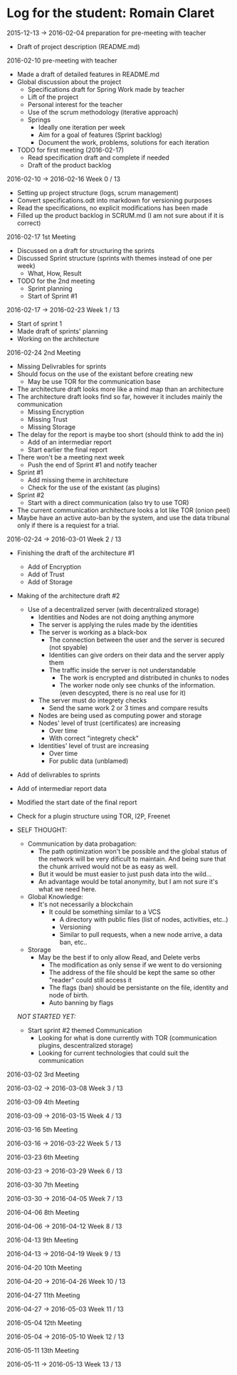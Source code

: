# Log for the student: Romain Claret

2015-12-13 -> 2016-02-04 preparation for pre-meeting with teacher
  - Draft of project description (README.md)

2016-02-10 pre-meeting with teacher
  - Made a draft of detailed features in README.md
  - Global discussion about the project
    - Specifications draft for Spring Work made by teacher
    - Lift of the project
    - Personal interest for the teacher
    - Use of the scrum methodology (iterative approach)
    - Springs
      - Ideally one iteration per week
      - Aim for a goal of features (Sprint backlog)
      - Document the work, problems, solutions for each iteration
  - TODO for first meeting (2016-02-17)
    - Read specification draft and complete if needed
    - Draft of the product backlog

2016-02-10 -> 2016-02-16 Week 0 / 13
  - Setting up project structure (logs, scrum management)
  - Convert specifications.odt into markdown for versioning purposes
  - Read the specifications, no explicit modifications has been made
  - Filled up the product backlog in SCRUM.md (I am not sure about if it is correct)

2016-02-17 1st Meeting
  - Discussed on a draft for structuring the sprints
  - Discussed Sprint structure (sprints with themes instead of one per week)
    - What, How, Result
  - TODO for the 2nd meeting
    - Sprint planning
    - Start of Sprint #1

2016-02-17 -> 2016-02-23 Week 1 / 13
  - Start of sprint 1
  - Made draft of sprints' planning
  - Working on the architecture

2016-02-24 2nd Meeting
  - Missing Delivrables for sprints
  - Should focus on the use of the existant before creating new
    - May be use TOR for the communication base
  - The architecture draft looks more like a mind map than an architecture
  - The architecture draft looks find so far, however it includes mainly the communication
    - Missing Encryption
    - Missing Trust
    - Missing Storage
  - The delay for the report is maybe too short (should think to add the in)
    - Add of an intermediar report
    - Start earlier the final report
  - There won't be a meeting next week
    - Push the end of Sprint #1 and notify teacher
  - Sprint #1
    - Add missing theme in architecture
    - Check for the use of the existant (as plugins)
  - Sprint #2
    - Start with a direct communication (also try to use TOR)
  - The current communication architecture looks a lot like TOR (onion peel)
  - Maybe have an active auto-ban by the system, and use the data tribunal only if there is a requiest for a trial.

2016-02-24 -> 2016-03-01 Week 2 / 13
  - Finishing the draft of the architecture #1
    - Add of Encryption
    - Add of Trust
    - Add of Storage
  - Making of the architecture draft #2
    - Use of a decentralized server (with decentralized storage)
      - Identities and Nodes are not doing anything anymore
      - The server is applying the rules made by the identities
      - The server is working as a black-box
        - The connection between the user and the server is secured (not spyable)
        - Identities can give orders on their data and the server apply them
        - The traffic inside the server is not understandable
          - The work is encrypted and distributed in chunks to nodes
          - The worker node only see chunks of the information. (even descypted, there is no real use for it)
      - The server must do integrety checks
        - Send the same work 2 or 3 times and compare results
      - Nodes are being used as computing power and storage
      - Nodes' level of trust (certificates) are increasing
        - Over time
        - With correct "integrety check"
      - Identities' level of trust are increasing
        - Over time
        - For public data (unblamed)
  - Add of delivrables to sprints
  - Add of intermediar report data
  - Modified the start date of the final report
  - Check for a plugin structure using TOR, I2P, Freenet
  - SELF THOUGHT:
    - Communication by data probagation:
      - The path optimization won't be possible and the global status of the network will be very dificult to maintain. And being sure that the chunk arrived would not be as easy as well.
      - But it would be must easier to just push data into the wild...
      - An advantage would be total anonymity, but I am not sure it's what we need here.
    - Global Knowledge:
      - It's not necessarily a blockchain
        - It could be something similar to a VCS
          - A directory with public files (list of nodes, activities, etc..)
          - Versioning
          - Similar to pull requests, when a new node arrive, a data ban, etc..
    - Storage
      - May be the best if to only allow Read, and Delete verbs
        - The modification as only sense if we went to do versioning
        - The address of the file should be kept the same so other "reader" could still access it
        - The flags (ban) should be persistante on the file, identity and node of birth.
        - Auto banning by flags

    *NOT STARTED YET:*
    - Start sprint #2 themed Communication
      - Looking for what is done currently with TOR (communication plugins, descentralized storage)
      - Looking for current technologies that could suit the communication

2016-03-02 3rd Meeting

2016-03-02 -> 2016-03-08 Week 3 / 13

2016-03-09 4th Meeting

2016-03-09 -> 2016-03-15 Week 4 / 13

2016-03-16 5th Meeting

2016-03-16 -> 2016-03-22 Week 5 / 13

2016-03-23 6th Meeting

2016-03-23 -> 2016-03-29 Week 6 / 13

2016-03-30 7th Meeting

2016-03-30 -> 2016-04-05 Week 7 / 13

2016-04-06 8th Meeting

2016-04-06 -> 2016-04-12 Week 8 / 13

2016-04-13 9th Meeting

2016-04-13 -> 2016-04-19 Week 9 / 13

2016-04-20 10th Meeting

2016-04-20 -> 2016-04-26 Week 10 / 13

2016-04-27 11th Meeting

2016-04-27 -> 2016-05-03 Week 11 / 13

2016-05-04 12th Meeting

2016-05-04 -> 2016-05-10 Week 12 / 13

2016-05-11 13th Meeting

2016-05-11 -> 2016-05-13 Week 13 / 13
